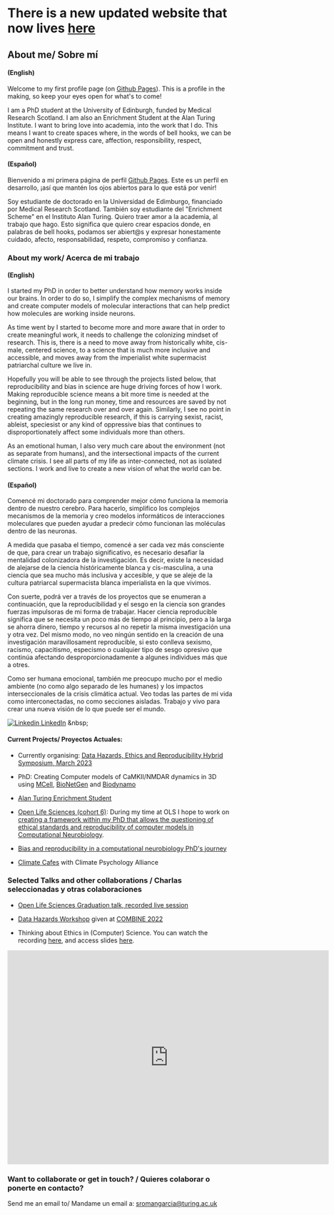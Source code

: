 # There is a new updated website that now lives [here](https://susana465.github.io/website/)

## About me/  Sobre mí

#### (English)
Welcome to my first profile page (on [Github Pages](https://docs.github.com/categories/github-pages-basics/)). This is a profile in the making, so keep your eyes open for what's to come!

I am a PhD student at the University of Edinburgh, funded by Medical Research Scotland. I am also an Enrichment Student at the Alan Turing Institute.
I want to bring love into academia, into the work that I do. This means I want to create spaces where, in the words of bell hooks, we can be open and honestly express care, affection, responsibility, respect, commitment and trust.

#### (Español)
Bienvenido a mi primera página de perfil [Github Pages](https://docs.github.com/es/pages/getting-started-with-github-pages). Este es un perfil en desarrollo, ¡así que mantén los ojos abiertos para lo que está por venir!

Soy estudiante de doctorado en la Universidad de Edimburgo, financiado por Medical Research Scotland. También soy estudiante del "Enrichment Scheme" en el Instituto Alan Turing. Quiero traer amor a la academia, al trabajo que hago. Esto significa que quiero crear espacios donde, en palabras de bell hooks, podamos ser abiert@s y expresar honestamente cuidado, afecto, responsabilidad, respeto, compromiso y confianza.


### About my work/ Acerca de mi trabajo

#### (English)
I started my PhD in order to better understand how memory works inside our brains. In order to do so, I simplify the complex mechanisms of memory and create computer models of molecular interactions that can help predict how molecules are working inside neurons. 

As time went by I started to become more and more aware that in order to create meaningful work, it needs to challenge the colonizing mindset of research. This is, there is a need to move away from historically white, cis-male, centered science, to a science that is much more inclusive and accessible, and moves away from the imperialist white supermacist patriarchal culture we live in. 

Hopefully you will be able to see through the projects listed below, that reproducibility and bias in science are huge driving forces of how I work. Making reproducible science means a bit more time is needed at the beginning, but in the long run money, time and resources are saved by not repeating the same research over and over again. Similarly, I see no point in creating amazingly reproducible research, if this is carrying sexist, racist, ableist, speciesist or any kind of oppressive bias that continues to disproportionately affect some individuals more than others.

As an emotional human, I also very much care about the environment (not as separate from humans), and the intersectional impacts of the current climate crisis. I see all parts of my life as inter-connected, not as isolated sections. I work and live to create a new vision of what the world can be.

#### (Español)
Comencé mi doctorado para comprender mejor cómo funciona la memoria dentro de nuestro cerebro. Para hacerlo, simplifico los complejos mecanismos de la memoria y creo modelos informáticos de interacciones moleculares que pueden ayudar a predecir cómo funcionan las moléculas dentro de las neuronas.

A medida que pasaba el tiempo, comencé a ser cada vez más consciente de que, para crear un trabajo significativo, es necesario desafiar la mentalidad colonizadora de la investigación. Es decir, existe la necesidad de alejarse de la ciencia históricamente blanca y cis-masculina, a una ciencia que sea mucho más inclusiva y accesible, y que se aleje de la cultura patriarcal supermacista blanca imperialista en la que vivimos.

Con suerte, podrá ver a través de los proyectos que se enumeran a continuación, que la reproducibilidad y el sesgo en la ciencia son grandes fuerzas impulsoras de mi forma de trabajar. Hacer ciencia reproducible significa que se necesita un poco más de tiempo al principio, pero a la larga se ahorra dinero, tiempo y recursos al no repetir la misma investigación una y otra vez. Del mismo modo, no veo ningún sentido en la creación de una investigación maravillosament reproducible, si esto conlleva sexismo, racismo, capacitismo, especismo o cualquier tipo de sesgo opresivo que continúa afectando desproporcionadamente a algunes individues más que a otres.

Como ser humana emocional, también me preocupo mucho por el medio ambiente (no como algo separado de les humanes) y los impactos interseccionales de la crisis climática actual. Veo todas las partes de mi vida como interconectadas, no como secciones aisladas. Trabajo y vivo para crear una nueva visión de lo que puede ser el mundo.

[![Linkedin](https://i.stack.imgur.com/gVE0j.png) LinkedIn]([https://www.linkedin.com/](https://www.linkedin.com/in/susana-roman-garcia/))
&nbsp;

#### Current Projects/ Proyectos Actuales:

- Currently organising: [Data Hazards, Ethics and Reproducibility Hybrid Symposium, March 2023](https://www.eventbrite.com/e/online-data-hazards-ethics-and-reproducibility-one-day-symposium-tickets-517490858087)

- PhD: Creating Computer models of CaMKII/NMDAR dynamics in 3D using [MCell](https://mcell.org/), [BioNetGen](http://bionetgen.org/) and [Biodynamo](https://biodynamo.org/)

- [Alan Turing Enrichment Student](https://www.turing.ac.uk/people/enrichment-students/susana-roman-garcia)

- [Open Life Sciences (cohort 6)](https://openlifesci.org/): 
  During my time at OLS I hope to work on [creating a framework within my PhD that allows the questioning of ethical standards and reproducibility of computer models in Computational Neurobiology](https://github.com/Susana465/OLS-6-Ethical-standards-and-reproducibility-of-computer-models-in-Neurobiology).

- [Bias and reproducibility in a computational neurobiology PhD's journey](https://github.com/Susana465/Bias-and-Reproducibility-Poster)
  
- [Climate Cafes](https://www.climatepsychologyalliance.org/~cpa/events/500-climate-cafe-jan) with Climate Psychology Alliance

### Selected Talks and other collaborations / Charlas seleccionadas y otras colaboraciones

- [Open Life Sciences Graduation talk, recorded live session](https://www.youtube.com/watch?v=3qb28JDFhGw)

- [Data Hazards Workshop](https://github.com/Susana465/Data_Hazards_workshop_COMBINE) given at [COMBINE 2022](https://combine-org.github.io/events/)

- Thinking about Ethics in (Computer) Science. You can watch the recording [here](https://youtu.be/8wAfcTM_ypA), and access slides [here](https://zenodo.org/record/6973796#.YvDqOHbMKUk).

<iframe width="720" height="480" src="https://www.youtube.com/embed/8wAfcTM_ypA" title="Thinking about Ethics in (Computer) Science" frameborder="0" allow="accelerometer; autoplay; clipboard-write; encrypted-media; gyroscope; picture-in-picture" allowfullscreen></iframe>

### Want to collaborate or get in touch? / Quieres colaborar o ponerte en contacto?
Send me an email to/ Mandame un email a: sromangarcia@turing.ac.uk
